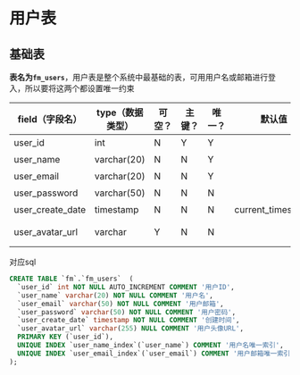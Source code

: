 # 用户表

## 基础表

**表名为`fm_users`**，用户表是整个系统中最基础的表，可用用户名或邮箱进行登入，所以要将这两个都设置唯一约束

| field（字段名）  | type（数据类型） | 可空？ | 主键？ | 唯一？ | 默认值            | comment（注释） |
| ---------------- | ---------------- | ------ | ------ | ------ | ----------------- | --------------- |
| user_id          | int              | N      | Y      | Y      |                   | 用户ID          |
| user_name        | varchar(20)      | N      | N      | Y      |                   | 用户名          |
| user_email       | varchar(20)      | N      | N      | Y      |                   | 用户邮箱        |
| user_password    | varchar(50)      | N      | N      | N      |                   | 用户密码        |
| user_create_date | timestamp        | N      | N      | N      | current_timestamp | 创建时间        |
| user_avatar_url  | varchar          | Y      | N      | N      |                   | 用户头像URL     |

对应sql

```sql
CREATE TABLE `fm`.`fm_users`  (
  `user_id` int NOT NULL AUTO_INCREMENT COMMENT '用户ID',
  `user_name` varchar(20) NOT NULL COMMENT '用户名',
  `user_email` varchar(50) NOT NULL COMMENT '用户邮箱',
  `user_password` varchar(50) NOT NULL COMMENT '用户密码',
  `user_create_date` timestamp NOT NULL COMMENT '创建时间',
  `user_avatar_url` varchar(255) NULL COMMENT '用户头像URL',
  PRIMARY KEY (`user_id`),
  UNIQUE INDEX `user_name_index`(`user_name`) COMMENT '用户名唯一索引',
  UNIQUE INDEX `user_email_index`(`user_email`) COMMENT '用户邮箱唯一索引'
);
```

